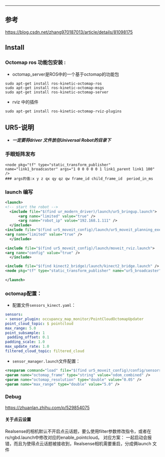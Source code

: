 

***
## 参考
https://blog.csdn.net/zhang970187013/article/details/81098175
## Install
### Octomap ros 功能包安装 :
- octomap_server是ROS中的一个基于octomap的功能包
```
sudo apt-get install ros-kinetic-octomap-ros 
sudo apt-get install ros-kinetic-octomap-msgs
sudo apt-get install ros-kinetic-octomap-server
```

- rviz 中的插件
```
sudo apt-get install ros-kinetic-octomap-rviz-plugins
```
## UR5-说明
- ***一定要将driver 文件放在Universal Robot的目录下***
### 手眼矩阵发布
```shell
<node pkg="tf" type="static_transform_publisher" name="link1_broadcaster" args="1 0 0 0 0 0 1 link1_parent link1 100" />  
### args的值:x y z qx qy qz qw frame_id child_frame_id  period_in_ms
```
### launch 编写

```xml
<launch>
<!-- start the robot -->
  <include file="$(find ur_modern_driver)/launch/ur5_bringup.launch">
      <arg name="limited" value="true" />
      <arg name="robot_ip" value="192.168.1.111" />
  </include>
<include file="$(find ur5_moveit_config)/launch/ur5_moveit_planning_execution.launch">
<arg name="limited" value="true" />
  </include>
 
<include file="$(find ur5_moveit_config)/launch/moveit_rviz.launch">
<arg name="config" value="true" />
  </include>

<include file="$(find kinect2_bridge)/launch/kinect2_bridge.launch" />
<node pkg="tf" type="static_transform_publisher" name="ur5_broadcaster" args="" />
 
</launch>
```
### octomap配置：
- 配置文件`sensors_kinect.yaml`：
```yaml
sensors:  
- sensor_plugin: occupancy_map_monitor/PointCloudOctomapUpdater    
point_cloud_topic: $ pointcloud    
max_range: 5.0    
point_subsample: 1   
 padding_offset: 0.1    
padding_scale: 1.0    
max_update_rate: 1.0    
filtered_cloud_topic: filtered_cloud
```
- `sensor_manager.launch`文件配置：
```xml
<rosparam command="load" file="$(find ur5_moveit_config)/config/sensors_kinect.yaml" />  
<param name="octomap_frame" type="string" value="odom_combined" />  
<param name="octomap_resolution" type="double" value="0.05" />  
<param name="max_range" type="double" value="5.0" />
```
### Debug
https://zhuanlan.zhihu.com/p/529854075

#### 关于点云设置

Realsense的相机默认不开启点云话题，要么使用filter参数修改指令，或者在rs/rgbd.launch中修改对应的enable_pointcloud。
对应方案：
一起启动会报错，而且为使得点云话题被接收到，Realsense相机需要重启，分成俩launch 文件





